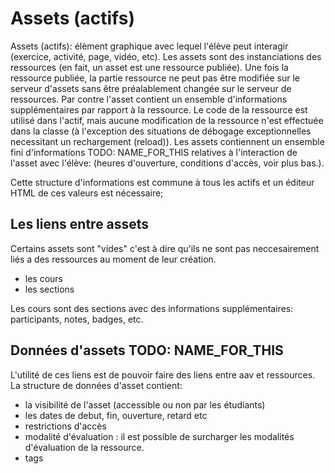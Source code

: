   

#  Assets (actifs)


Assets (actifs): élèment graphique avec lequel l'élève peut interagir (exercice, activité, page, vidéo, etc).
Les assets sont des instanciations des ressources (en fait, un asset est une ressource publiée). Une fois la ressource publiée, la partie ressource ne peut pas être modifiée sur le serveur d'assets sans être préalablement changée sur le serveur de ressources.
Par contre l'asset contient un ensemble d'informations supplémentaires par rapport à la ressource. Le code de la ressource est utilisé dans l'actif, mais aucune modification de la ressource n'est effectuée dans la classe (à l'exception des situations de débogage exceptionnelles necessitant un rechargement (reload)).
Les assets contiennent un ensemble fini d'informations TODO: NAME_FOR_THIS relatives à l'interaction de l'asset avec l'élève: (heures d'ouverture, conditions d'accès, voir plus bas.).


Cette structure d'informations est commune à tous les actifs et un éditeur HTML de ces valeurs est nécessaire;


## Les liens entre assets 

Certains assets sont "vides" c'est à dire qu'ils ne sont pas neccesairement liés a des ressources au moment de leur création.
* les cours 
* les sections 

Les cours sont des sections avec des informations supplémentaires: participants, notes, badges, etc.


##  Données d'assets TODO: NAME_FOR_THIS

L'utilité de ces liens est de pouvoir faire des liens entre aav et ressources.
La structure de données d'asset contient:
* la visibilité de l'asset (accessible ou non par les étudiants)
* les dates de debut, fin, ouverture, retard etc
* restrictions d'accès 
* modalité d'évaluation : il est possible de surcharger les modalités d'évaluation de la ressource.
* tags 



